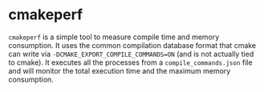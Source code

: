# cmakeperf

`cmakeperf` is a simple tool to measure compile time and memory consumption. 
It uses the common compilation database format that cmake can write via `-DCMAKE_EXPORT_COMPILE_COMMANDS=ON` 
(and is not actually tied to cmake). It executes all the processes from a `compile_commands.json` file
and will monitor the total execution time and the maximum memory consumption.
